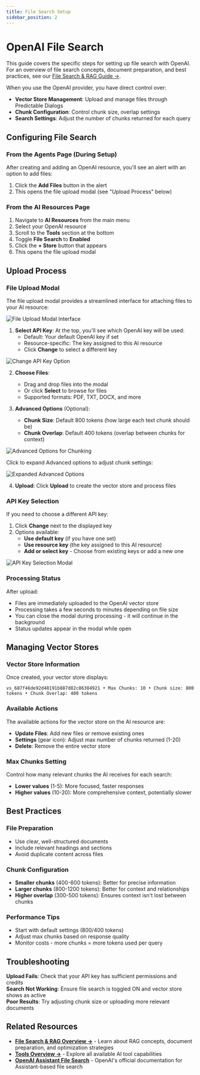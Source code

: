 ```yaml
---
title: File Search Setup  
sidebar_position: 2
---
```


# OpenAI File Search

This guide covers the specific steps for setting up file search with OpenAI. For an overview of file search concepts, document preparation, and best practices, see our [File Search & RAG Guide →](/docs/tools/file-search).

When you use the OpenAI provider, you have direct control over:

- **Vector Store Management**: Upload and manage files through Predictable Dialogs
- **Chunk Configuration**: Control chunk size, overlap settings  
- **Search Settings**: Adjust the number of chunks returned for each query

## Configuring File Search

### From the Agents Page (During Setup)

After creating and adding an OpenAI resource, you'll see an alert with an option to add files:

1. Click the **Add Files** button in the alert
2. This opens the file upload modal (see "Upload Process" below)

### From the AI Resources Page

1. Navigate to **AI Resources** from the main menu
2. Select your OpenAI resource
3. Scroll to the **Tools** section at the bottom
4. Toggle **File Search** to **Enabled**
5. Click the **+ Store** button that appears
6. This opens the file upload modal

## Upload Process

### File Upload Modal

The file upload modal provides a streamlined interface for attaching files to your AI resource:

![File Upload Modal Interface](/img/ai-resources/file-upload-modal-1.webp)

1. **Select API Key**: At the top, you'll see which OpenAI key will be used:
   - Default: Your default OpenAI key if set
   - Resource-specific: The key assigned to this AI resource
   - Click **Change** to select a different key

![Change API Key Option](/img/ai-resources/file-upload-modal-3.webp)

2. **Choose Files**: 
   - Drag and drop files into the modal
   - Or click **Select** to browse for files
   - Supported formats: PDF, TXT, DOCX, and more

3. **Advanced Options** (Optional):
   - **Chunk Size**: Default 800 tokens (how large each text chunk should be)
   - **Chunk Overlap**: Default 400 tokens (overlap between chunks for context)

![Advanced Options for Chunking](/img/ai-resources/file-upload-modal-2.webp)

Click to expand Advanced options to adjust chunk settings:

![Expanded Advanced Options](/img/ai-resources/file-upload-modal-4.webp)

4. **Upload**: Click **Upload** to create the vector store and process files

### API Key Selection

If you need to choose a different API key:

1. Click **Change** next to the displayed key
2. Options available:
   - **Use default key** (if you have one set)
   - **Use resource key** (the key assigned to this AI resource)
   - **Add or select key** - Choose from existing keys or add a new one

![API Key Selection Modal](/img/ai-resources/file-upload-modal-5.webp)

### Processing Status

After upload:
- Files are immediately uploaded to the OpenAI vector store
- Processing takes a few seconds to minutes depending on file size
- You can close the modal during processing - it will continue in the background
- Status updates appear in the modal while open

## Managing Vector Stores

### Vector Store Information

Once created, your vector store displays:
```
vs_687f46de92d48191b887d82c86384921 • Max Chunks: 10 • Chunk size: 800 tokens • Chunk Overlap: 400 tokens
```

### Available Actions
The available actions for the vector store on the AI resource are:
- **Update Files**: Add new files or remove existing ones
- **Settings** (gear icon): Adjust max number of chunks returned (1-20)
- **Delete**: Remove the entire vector store

### Max Chunks Setting

Control how many relevant chunks the AI receives for each search:
- **Lower values** (1-5): More focused, faster responses
- **Higher values** (10-20): More comprehensive context, potentially slower

## Best Practices

### File Preparation
- Use clear, well-structured documents
- Include relevant headings and sections
- Avoid duplicate content across files

### Chunk Configuration
- **Smaller chunks** (400-600 tokens): Better for precise information
- **Larger chunks** (800-1200 tokens): Better for context and relationships
- **Higher overlap** (300-500 tokens): Ensures context isn't lost between chunks

### Performance Tips
- Start with default settings (800/400 tokens)
- Adjust max chunks based on response quality
- Monitor costs - more chunks = more tokens used per query

## Troubleshooting

**Upload Fails**: Check that your API key has sufficient permissions and credits<br/>
**Search Not Working**: Ensure file search is toggled ON and vector store shows as active <br/>
**Poor Results**: Try adjusting chunk size or uploading more relevant documents<br/>

## Related Resources

- **[File Search & RAG Overview →](/docs/tools/file-search)** - Learn about RAG concepts, document preparation, and optimization strategies
- **[Tools Overview →](/docs/tools/overview)** - Explore all available AI tool capabilities
- **[OpenAI Assistant File Search](https://platform.openai.com/docs/assistants/tools/file-search)** - OpenAI's official documentation for Assistant-based file search